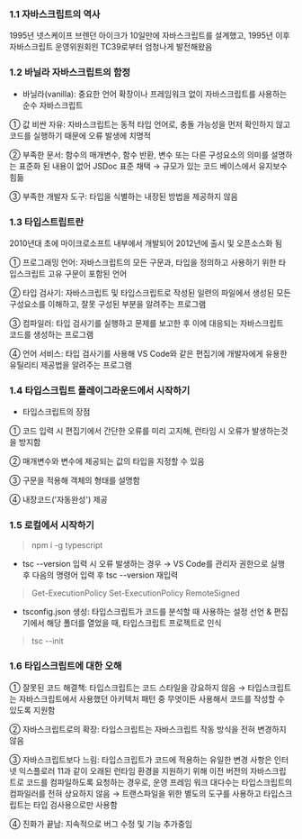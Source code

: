 ### 1.1 자바스크립트의 역사

1995년 넷스케이프 브렌던 아이크가 10일만에 자바스크립트를 설계했고, 1995년 이후 자바스크립트 운영위원회읜 TC39로부터 엄청나게 발전해왔음

 

### 1.2 바닐라 자바스크립트의 함정

- 바닐라(vanilla): 중요한 언어 확장이나 프레임워크 없이 자바스크립트를 사용하는 순수 자바스크립트

 

① 값 비싼 자유: 자바스크립트는 동적 타입 언어로, 충돌 가능성을 먼저 확인하지 않고 코드를 실행하기 때문에 오류 발생에 치명적

② 부족한 문서: 함수의 매개변수, 함수 반환, 변수 또는 다른 구성요소의 의미를 설명하는 표준화 된 내용이 없어 JSDoc 표준 채택 → 규모가 있는 코드 베이스에서 유지보수 힘듦

③ 부족한 개발자 도구: 타입을 식별하는 내장된 방법을 제공하지 않음

 

### 1.3 타입스트립트란

2010년대 초에 마이크로소프트 내부에서 개발되어 2012년에 출시 및 오픈소스화 됨

 

① 프로그래밍 언어: 자바스크립트의 모든 구문과, 타입을 정의하고 사용하기 위한 타입스크립트 고유 구문이 포함된 언어

② 타입 검사기: 자바스크립트 및 타입스크립트로 작성된 일련의 파일에서 생성된 모든 구성요소를 이해하고, 잘못 구성된 부분을 알려주는 프로그램

③ 컴파일러: 타입 검사기를 실행하고 문제를 보고한 후 이에 대응되는 자바스크립트 코드를 생성하는 프로그램

④ 언어 서비스: 타입 검사기를 사용해 VS Code와 같은 편집기에 개발자에게 유용한 유틸리티 제공법을 알려주는 프로그램

 

### 1.4 타입스크립트 플레이그라운드에서 시작하기

- 타입스크립트의 장점

① 코드 입력 시 편집기에서 간단한 오류를 미리 고지해, 런타임 시 오류가 발생하는것을 방지함

② 매개변수와 변수에 제공되는 값의 타입을 지정할 수 있음

③ 구문을 적용해 객체의 형태를 설명함

④ 내장코드('자동완성') 제공

 

### 1.5 로컬에서 시작하기

> npm i -g typescript

- tsc --version 입력 시 오류 발생하는 경우 → VS Code를 관리자 권한으로 실행 후 다음의 명령어 입력 후 tsc --version 재입력

> Get-ExecutionPolicy
> Set-ExecutionPolicy RemoteSigned

- tsconfig.json 생성: 타입스크립트가 코드를 분석할 때 사용하는 설정 선언 & 편집기에서 해당 폴더를 열었을 때, 타입스크립트 프로젝트로 인식

> tsc --init

### 1.6 타입스크립트에 대한 오해

① 잘못된 코드 해결책: 타입스크립트는 코드 스타일을 강요하지 않음 → 타입스크립트는 자바스크립트에서 사용했던 아키텍처 패턴 중 무엇이든 사용해서 코드를 작성할 수 있도록 지원함

② 자바스크립트로의 확장: 타입스크립트는 자바스크립트 작동 방식을 전혀 변경하지 않음

③ 자바스크립트보다 느림: 타입스크립트가 코드에 적용하는 유일한 변경 사항은 인터넷 익스플로러 11과 같이 오래된 런타임 환경을 지원하기 위해 이전 버전의 자바스크립트로 코드를 컴파일하도록 요청하는 경우로, 운영 프레임 워크 대다수는 타입스크립트의 컴파일러를 전혀 상요하지 않음 → 트랜스파일을 위한 별도의 도구를 사용하고 타입스크립트는 타입 검사용으로만 사용함

④ 진화가 끝남: 지속적으로 버그 수정 및 기능 추가중임